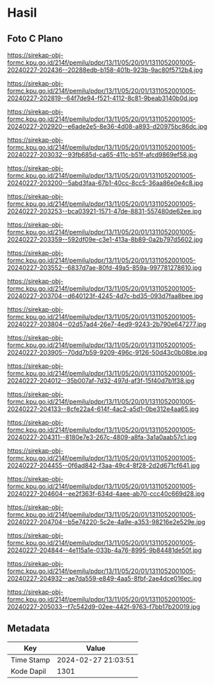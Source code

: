 # Hasil

## Foto C Plano

https://sirekap-obj-formc.kpu.go.id/214f/pemilu/pdpr/13/11/05/20/01/1311052001005-20240227-202436--20288edb-b158-401b-923b-9ac80f5712b4.jpg

https://sirekap-obj-formc.kpu.go.id/214f/pemilu/pdpr/13/11/05/20/01/1311052001005-20240227-202819--64f7de94-f521-4112-8c81-9beab3140b0d.jpg

https://sirekap-obj-formc.kpu.go.id/214f/pemilu/pdpr/13/11/05/20/01/1311052001005-20240227-202920--e6ade2e5-8e36-4d08-a893-d20975bc86dc.jpg

https://sirekap-obj-formc.kpu.go.id/214f/pemilu/pdpr/13/11/05/20/01/1311052001005-20240227-203032--93fb685d-ca65-411c-b51f-afcd9869ef58.jpg

https://sirekap-obj-formc.kpu.go.id/214f/pemilu/pdpr/13/11/05/20/01/1311052001005-20240227-203200--5abd3faa-67b1-40cc-8cc5-36aa86e0e4c8.jpg

https://sirekap-obj-formc.kpu.go.id/214f/pemilu/pdpr/13/11/05/20/01/1311052001005-20240227-203253--bca03921-1571-47de-8831-557480de62ee.jpg

https://sirekap-obj-formc.kpu.go.id/214f/pemilu/pdpr/13/11/05/20/01/1311052001005-20240227-203359--592df09e-c3e1-413a-8b89-0a2b797d5602.jpg

https://sirekap-obj-formc.kpu.go.id/214f/pemilu/pdpr/13/11/05/20/01/1311052001005-20240227-203552--6837d7ae-80fd-49a5-859a-997781278610.jpg

https://sirekap-obj-formc.kpu.go.id/214f/pemilu/pdpr/13/11/05/20/01/1311052001005-20240227-203704--d640123f-4245-4d7c-bd35-093d7faa8bee.jpg

https://sirekap-obj-formc.kpu.go.id/214f/pemilu/pdpr/13/11/05/20/01/1311052001005-20240227-203804--02d57ad4-26e7-4ed9-9243-2b790e647277.jpg

https://sirekap-obj-formc.kpu.go.id/214f/pemilu/pdpr/13/11/05/20/01/1311052001005-20240227-203905--70dd7b59-9209-496c-9126-50d43c0b08be.jpg

https://sirekap-obj-formc.kpu.go.id/214f/pemilu/pdpr/13/11/05/20/01/1311052001005-20240227-204012--35b007af-7d32-497d-af3f-15f40d7b1f38.jpg

https://sirekap-obj-formc.kpu.go.id/214f/pemilu/pdpr/13/11/05/20/01/1311052001005-20240227-204133--8cfe22a4-614f-4ac2-a5d1-0be312e4aa65.jpg

https://sirekap-obj-formc.kpu.go.id/214f/pemilu/pdpr/13/11/05/20/01/1311052001005-20240227-204311--8180e7e3-267c-4809-a8fa-3a1a0aab57c1.jpg

https://sirekap-obj-formc.kpu.go.id/214f/pemilu/pdpr/13/11/05/20/01/1311052001005-20240227-204455--0f6ad842-f3aa-49c4-8f28-2d2d671cf641.jpg

https://sirekap-obj-formc.kpu.go.id/214f/pemilu/pdpr/13/11/05/20/01/1311052001005-20240227-204604--ee2f363f-634d-4aee-ab70-ccc40c669d28.jpg

https://sirekap-obj-formc.kpu.go.id/214f/pemilu/pdpr/13/11/05/20/01/1311052001005-20240227-204704--b5e74220-5c2e-4a9e-a353-98216e2e529e.jpg

https://sirekap-obj-formc.kpu.go.id/214f/pemilu/pdpr/13/11/05/20/01/1311052001005-20240227-204844--4e115a1e-033b-4a76-8995-9b84481de50f.jpg

https://sirekap-obj-formc.kpu.go.id/214f/pemilu/pdpr/13/11/05/20/01/1311052001005-20240227-204932--ae7da559-e849-4aa5-8fbf-2ae4dce016ec.jpg

https://sirekap-obj-formc.kpu.go.id/214f/pemilu/pdpr/13/11/05/20/01/1311052001005-20240227-205033--f7c542d9-02ee-442f-9763-f7bb17b20019.jpg


## Metadata

| Key        | Value               |
| ---------- | ------------------- |
| Time Stamp | 2024-02-27 21:03:51 |
| Kode Dapil | 1301                |



